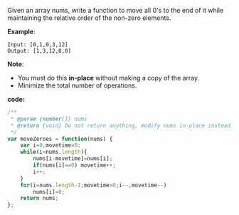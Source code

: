 Given an array nums, write a function to move all 0's to the end of it while maintaining the relative order of the non-zero elements.

**Example**:
```
Input: [0,1,0,3,12]
Output: [1,3,12,0,0]
```
**Note**:

- You must do this **in-place** without making a copy of the array.
- Minimize the total number of operations.

**code:**
```js
/**
 * @param {number[]} nums
 * @return {void} Do not return anything, modify nums in-place instead.
 */
var moveZeroes = function(nums) {
    var i=0,movetime=0;
    while(i<nums.length){
        nums[i-movetime]=nums[i];
        if(nums[i]==0) movetime++;
        i++;
    }
    for(i=nums.length-1;movetime>0;i--,movetime--)
        nums[i]=0;
    return nums;
};
```
